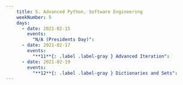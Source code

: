 ```yaml
---
    title: 5. Advanced Python, Software Engineering
    weekNumber: 5
    days:
      - date: 2021-02-15
        events:
          "N/A (Presidents Day)":
      - date: 2021-02-17
        events:
          "**11**{: .label .label-gray } Advanced Iteration":
      - date: 2021-02-19
        events:
          "**12**{: .label .label-gray } Dictionaries and Sets":
---
```

